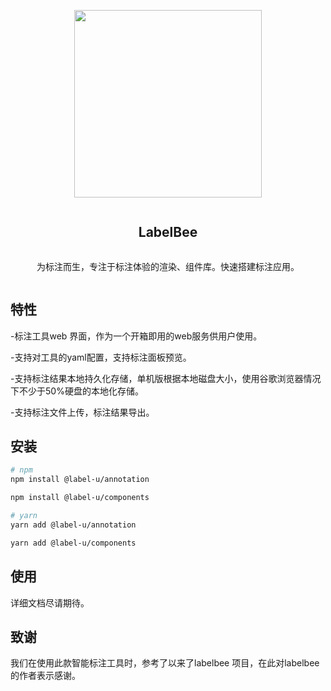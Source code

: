 <div align="center">
  <article style="display: flex; flex-direction: column; align-items: center; justify-content: center;">
      <p align="center"><img width="300" src="./docs/assets/logo.svg" /></p>
      <h1 style="width: 100%; text-align: center;">LabelBee</h1>
      <p>为标注而生，专注于标注体验的渲染、组件库。快速搭建标注应用。</p>
  </article>
</div>

## 特性

-标注工具web 界面，作为一个开箱即用的web服务供用户使用。

-支持对工具的yaml配置，支持标注面板预览。

-支持标注结果本地持久化存储，单机版根据本地磁盘大小，使用谷歌浏览器情况下不少于50%硬盘的本地化存储。

-支持标注文件上传，标注结果导出。


## 安装

```bash
# npm
npm install @label-u/annotation

npm install @label-u/components

# yarn
yarn add @label-u/annotation

yarn add @label-u/components
```


## 使用

详细文档尽请期待。

## 致谢

我们在使用此款智能标注工具时，参考了以来了labelbee 项目，在此对labelbee的作者表示感谢。
